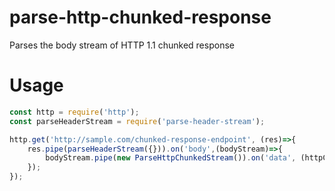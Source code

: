 # parse-http-chunked-response
Parses the body stream of HTTP 1.1 chunked response

# Usage
```javascript
const http = require('http');
const parseHeaderStream = require('parse-header-stream');

http.get('http://sample.com/chunked-response-endpoint', (res)=>{
    res.pipe(parseHeaderStream({})).on('body',(bodyStream)=>{
        bodyStream.pipe(new ParseHttpChunkedStream()).on('data', (httpChunk)=>{ console.log(`Got a complete HTTP chunk!`); });
    });
});
```